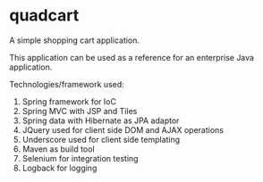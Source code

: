 quadcart
========

A simple shopping cart application.

This application can be used as a reference for an enterprise Java application.

Technologies/framework used:

1. Spring framework for IoC
2. Spring MVC with JSP and Tiles
3. Spring data with Hibernate as JPA adaptor
4. JQuery used for client side DOM and AJAX operations
5. Underscore used for client side templating
6. Maven as build tool
7. Selenium for integration testing
8. Logback for logging
